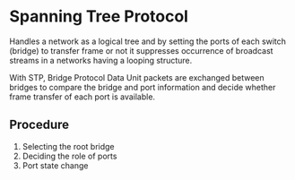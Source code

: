 # Spanning Tree Protocol

Handles a network as a logical tree and by setting the ports of each switch (bridge) to transfer frame or not it suppresses occurrence of broadcast streams in a networks having a looping structure.

With STP, Bridge Protocol Data Unit packets are exchanged between bridges to compare the bridge and port information and decide whether frame transfer of each port is available.

## Procedure

1. Selecting the root bridge
2. Deciding the role of ports
3. Port state change
